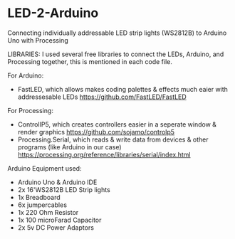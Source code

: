 # LED-2-Arduino
Connecting individually addressable LED strip lights (WS2812B) to Arduino Uno with Processing

LIBRARIES: 
I used several free libraries to connect the LEDs, Arduino, and Processing together, this is mentioned in each code file. 

For Arduino: 
- FastLED, which allows makes coding palettes & effects much eaier with addressesable LEDs  https://github.com/FastLED/FastLED

For Processing:
- ControlIP5, which creates controllers easier in a seperate window & render graphics 
https://github.com/sojamo/controlp5
- Processing.Serial, which reads & write data from devices & other programs (like Arduino in our case) 
https://processing.org/reference/libraries/serial/index.html


Arduino Equipment used: 
- Arduino Uno & Arduino IDE
- 2x 16'WS2812B LED Strip lights 
- 1x Breadboard 
- 6x jumpercables
- 1x 220 Ohm Resistor
- 1x 100 microFarad Capacitor
- 2x 5v DC Power Adaptors


